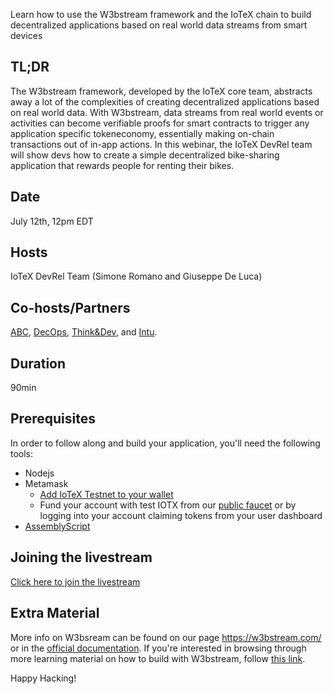 Learn how to use the W3bstream framework and the IoTeX chain to build decentralized applications based on real world data streams from smart devices

## TL;DR
The W3bstream framework, developed by the IoTeX core team, abstracts away a lot of the complexities of  creating decentralized applications based on real world data. With W3bstream, data streams from real world events or activities can become verifiable proofs for smart contracts to trigger any application specific tokeneconomy, essentially making on-chain transactions out of in-app actions. In this webinar, the IoTeX DevRel team will show devs how to create a simple decentralized bike-sharing application that rewards people for renting their bikes. 

## Date
July 12th, 12pm EDT

## Hosts
IoTeX DevRel Team (Simone Romano and Giuseppe De Luca) 

## Co-hosts/Partners
[ABC](https://theafricablockchaincenter.com/), [DecOps](https://decops.xyz/), [Think&Dev](https://thinkanddev.com/), and [Intu](https://intu.xyz/).

## Duration
90min

## Prerequisites
In order to follow along and build your application, you'll need the following tools:
- Nodejs 
- Metamask 
  - [Add IoTeX Testnet to your wallet](https://developers.iotex.io/utils/iotex-testnet)
  - Fund your account with test IOTX from our [public faucet](https://developers.iotex.io/utils/public-faucet) or by logging into your account claiming tokens from your user dashboard
- [AssemblyScript](https://docs.w3bstream.com/applets-development/w3bstream-applet-kits/assemblyscript)

## Joining the livestream
[Click here to join the livestream](https://www.youtube.com/watch?v=_8eOv0fmMgE)

## Extra Material
More info on W3bsream can be found on our page https://w3bstream.com/ or in the [official documentation](https://docs.w3bstream.com/introduction/readme).
If you're interested in browsing through more learning material on how to build with W3bstream, follow [this link](https://developers.iotex.io/academy/all?w3bstream).

Happy Hacking! 



